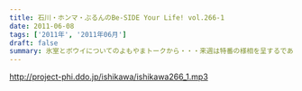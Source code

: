 ```yaml
---
title: 石川・ホンマ・ぶるんのBe-SIDE Your Life! vol.266-1
date: 2011-06-08
tags: ['2011年', '2011年06月']
draft: false
summary: 氷室とボウイについてのよもやまトークから・・・来週は特番の様相を呈するであろうことは間違いなし！？ですね。ホンマさんのへっぽこ音楽評論も楽しめそう。NAMAE
---
```


http://project-phi.ddo.jp/ishikawa/ishikawa266_1.mp3
